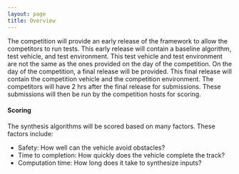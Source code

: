 ```yaml
---
layout: page
title: Overview
---
```


The competition will provide an early release of the framework to allow the competitors to run tests. This early release will contain a baseline algorithm, test vehicle, and test environment. This test vehicle and test environment are not the same as the ones provided on the day of the competition.
On the day of the competition, a final release will be provided. This final release will contain the competition vehicle and the competition environment. The competitors will have 2 hrs after the final release for submissions. These submissions will then be run by the competition hosts for scoring.

#### Scoring
The synthesis algorithms will be scored based on many factors. These factors include:
- Safety: How well can the vehicle avoid obstacles?
- Time to completion: How quickly does the vehicle complete the track?
- Computation time: How long does it take to synthesize inputs?
